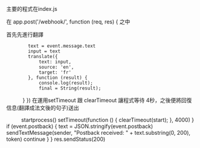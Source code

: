 
主要的程式在index.js

在 app.post('/webhook/', function (req, res) { 之中

首先先進行翻譯

            text = event.message.text
            input = text
            translate({
                text: input,
                source: 'en',
                target: 'fr'
            }, function (result) {
                console.log(result);
                final = String(result);
            }
 })
 在運用setTimeout 跟 clearTimeout 讓程式等待 4秒，之後便將回復信息(翻譯成法文後的句子)送出
 
            startprocess()
            setTimeout(function () {
                clearTimeout(start);
            }, 4000)
        }
        if (event.postback) {
            text = JSON.stringify(event.postback)
            sendTextMessage(sender, "Postback received: " + text.substring(0, 200), token)
            continue
        }
    }
    res.sendStatus(200)
